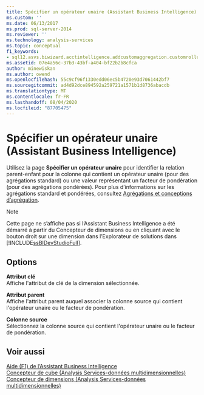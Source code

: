 ```yaml
---
title: Spécifier un opérateur unaire (Assistant Business Intelligence) | Microsoft Docs
ms.custom: ''
ms.date: 06/13/2017
ms.prod: sql-server-2014
ms.reviewer: ''
ms.technology: analysis-services
ms.topic: conceptual
f1_keywords:
- sql12.asvs.biwizard.acctintelligence.addcustomaggregation.customrollups.f1
ms.assetid: 07e4a56c-37b3-43bf-a404-bf22b2b8cfca
author: minewiskan
ms.author: owend
ms.openlocfilehash: 55c9cf96f1330edd06ec5b4720e93d7061442bf7
ms.sourcegitcommit: ad4d92dce894592a259721a1571b1d8736abacdb
ms.translationtype: MT
ms.contentlocale: fr-FR
ms.lasthandoff: 08/04/2020
ms.locfileid: "87705475"
---
```

# <a name="specify-a-unary-operator-business-intelligence-wizard"></a>Spécifier un opérateur unaire (Assistant Business Intelligence)
  Utilisez la page **Spécifier un opérateur unaire** pour identifier la relation parent-enfant pour la colonne qui contient un opérateur unaire (pour des agrégations standard) ou une valeur représentant un facteur de pondération (pour des agrégations pondérées). Pour plus d’informations sur les agrégations standard et pondérées, consultez [Agrégations et conceptions d’agrégation](multidimensional-models-olap-logical-cube-objects/aggregations-and-aggregation-designs.md).  
  
> [!NOTE]  
>  Cette page ne s’affiche pas si l’Assistant Business Intelligence a été démarré à partir du Concepteur de dimensions ou en cliquant avec le bouton droit sur une dimension dans l’Explorateur de solutions dans [!INCLUDE[ssBIDevStudioFull](../includes/ssbidevstudiofull-md.md)].  
  
## <a name="options"></a>Options  
 **Attribut clé**  
 Affiche l'attribut de clé de la dimension sélectionnée.  
  
 **Attribut parent**  
 Affiche l'attribut parent auquel associer la colonne source qui contient l'opérateur unaire ou le facteur de pondération.  
  
 **Colonne source**  
 Sélectionnez la colonne source qui contient l'opérateur unaire ou le facteur de pondération.  
  
## <a name="see-also"></a>Voir aussi  
 [Aide (F1) de l’Assistant Business Intelligence](business-intelligence-wizard-f1-help.md)   
 [Concepteur de cube &#40;Analysis Services-données multidimensionnelles&#41;](cube-designer-analysis-services-multidimensional-data.md)   
 [Concepteur de dimensions &#40;Analysis Services-données multidimensionnelles&#41;](dimension-designer-analysis-services-multidimensional-data.md)  
  
  
